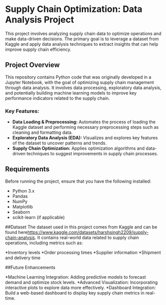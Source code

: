 # Supply Chain Optimization: Data Analysis Project

This project involves analyzing supply chain data to optimize operations and make data-driven decisions. The primary goal is to leverage a dataset from Kaggle and apply data analysis techniques to extract insights that can help improve supply chain efficiency.

## Project Overview

This repository contains Python code that was originally developed in a Jupyter Notebook, with the goal of optimizing supply chain management through data analysis. It involves data processing, exploratory data analysis, and potentially building machine learning models to improve key performance indicators related to the supply chain.

### Key Features:

- **Data Loading & Preprocessing:** Automates the process of loading the Kaggle dataset and performing necessary preprocessing steps such as cleaning and formatting data.
- **Exploratory Data Analysis (EDA):** Visualizes and explores key features of the dataset to uncover patterns and trends.
- **Supply Chain Optimization:** Applies optimization algorithms and data-driven techniques to suggest improvements in supply chain processes.

## Requirements

Before running the project, ensure that you have the following installed:

- Python 3.x
- Pandas
- NumPy
- Matplotlib
- Seaborn
- scikit-learn (if applicable)

##Dataset
The dataset used in this project comes from Kaggle and can be found here<https://www.kaggle.com/datasets/harshsingh2209/supply-chain-analysis>. It contains real-world data related to supply chain operations, including metrics such as:

*Inventory levels
*Order processing times
*Supplier information
*Shipment and delivery time

##Future Enhancements

*Machine Learning Integration: Adding predictive models to forecast demand and optimize stock levels.
*Advanced Visualization: Incorporating interactive plots to explore data more effectively.
*Dashboard Integration: Build a web-based dashboard to display key supply chain metrics in real-time.
